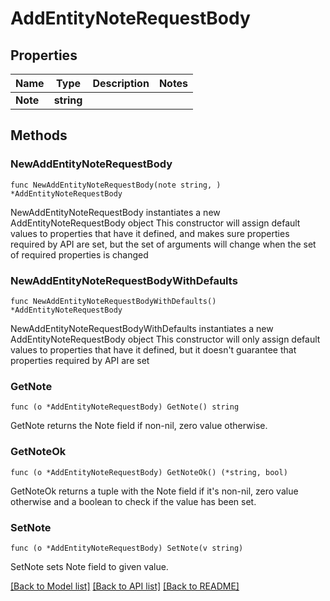 # AddEntityNoteRequestBody

## Properties

Name | Type | Description | Notes
------------ | ------------- | ------------- | -------------
**Note** | **string** |  | 

## Methods

### NewAddEntityNoteRequestBody

`func NewAddEntityNoteRequestBody(note string, ) *AddEntityNoteRequestBody`

NewAddEntityNoteRequestBody instantiates a new AddEntityNoteRequestBody object
This constructor will assign default values to properties that have it defined,
and makes sure properties required by API are set, but the set of arguments
will change when the set of required properties is changed

### NewAddEntityNoteRequestBodyWithDefaults

`func NewAddEntityNoteRequestBodyWithDefaults() *AddEntityNoteRequestBody`

NewAddEntityNoteRequestBodyWithDefaults instantiates a new AddEntityNoteRequestBody object
This constructor will only assign default values to properties that have it defined,
but it doesn't guarantee that properties required by API are set

### GetNote

`func (o *AddEntityNoteRequestBody) GetNote() string`

GetNote returns the Note field if non-nil, zero value otherwise.

### GetNoteOk

`func (o *AddEntityNoteRequestBody) GetNoteOk() (*string, bool)`

GetNoteOk returns a tuple with the Note field if it's non-nil, zero value otherwise
and a boolean to check if the value has been set.

### SetNote

`func (o *AddEntityNoteRequestBody) SetNote(v string)`

SetNote sets Note field to given value.



[[Back to Model list]](../README.md#documentation-for-models) [[Back to API list]](../README.md#documentation-for-api-endpoints) [[Back to README]](../README.md)


